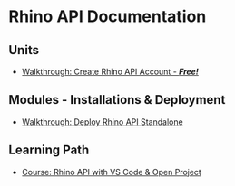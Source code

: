 # Rhino API Documentation
## Units
* [Walkthrough: Create Rhino API Account - _**Free!**_](./docs/Walkthrough.CreateRhinoAccount.md)

## Modules - Installations & Deployment
* [Walkthrough: Deploy Rhino API Standalone](./docs/Walkthrough.DeployRhinoApi/00.Module.md)

## Learning Path
* [Course: Rhino API with VS Code & Open Project](./docs/Tutorials.OpenProject/00.Module.md)